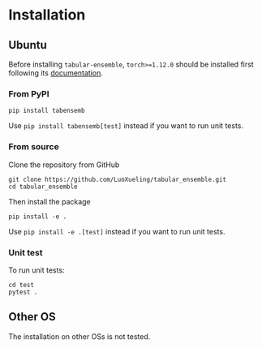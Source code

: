 # Installation

## Ubuntu

Before installing `tabular-ensemble`, `torch>=1.12.0` should be installed first following its [documentation](https://pytorch.org/get-started/locally/).

### From PyPI

```shell
pip install tabensemb
```

Use `pip install tabensemb[test]` instead if you want to run unit tests.

### From source

Clone the repository from GitHub

```shell
git clone https://github.com/LuoXueling/tabular_ensemble.git
cd tabular_ensemble
```

Then install the package

```shell
pip install -e .
```

Use `pip install -e .[test]` instead if you want to run unit tests.

### Unit test

To run unit tests:

```shell
cd test
pytest .
```

## Other OS

The installation on other OSs is not tested.